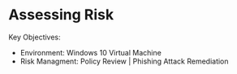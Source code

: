 # Assessing Risk
Key Objectives: 
  - Environment: Windows 10 Virtual Machine
  - Risk Managment: Policy Review | Phishing Attack Remediation
